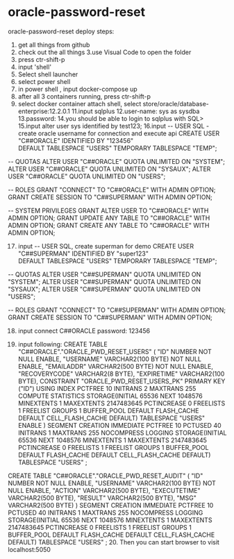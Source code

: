 # oracle-password-reset
oracle-password-reset
deploy steps:
1. get all things from github
2. check out the all things
3.use Visual Code to open the folder
4. press ctr-shift-p
5. input 'shell'
6. Select shell launcher
7. select power shell
8. in power shell , input docker-compose up
9. after all 3 containers running, press ctr-shift-p
10. select docker container attach shell, select store/oracle/database-enterprise:12.2.0.1
11.input sqlplus
12.user-name: sys as sysdba
13.password:
14.you should be able to login to sqlplus with SQL>
15.input alter user sys identified by test123;
16.input 
-- USER SQL -create oracle username for connection and execute api
CREATE USER "C##ORACLE" IDENTIFIED BY "123456"  
DEFAULT TABLESPACE "USERS"
TEMPORARY TABLESPACE "TEMP";

-- QUOTAS
ALTER USER "C##ORACLE" QUOTA UNLIMITED ON "SYSTEM";
ALTER USER "C##ORACLE" QUOTA UNLIMITED ON "SYSAUX";
ALTER USER "C##ORACLE" QUOTA UNLIMITED ON "USERS";

-- ROLES
GRANT "CONNECT" TO "C##ORACLE" WITH ADMIN OPTION;
GRANT CREATE SESSION TO "C##SUPERMAN" WITH ADMIN OPTION;

-- SYSTEM PRIVILEGES
GRANT ALTER USER TO "C##ORACLE" WITH ADMIN OPTION;
GRANT UPDATE ANY TABLE TO "C##ORACLE" WITH ADMIN OPTION;
GRANT CREATE ANY TABLE TO "C##ORACLE" WITH ADMIN OPTION;

17. input
-- USER SQL, create superman for demo
CREATE USER "C##SUPERMAN" IDENTIFIED BY "super123"  
DEFAULT TABLESPACE "USERS"
TEMPORARY TABLESPACE "TEMP";

-- QUOTAS
ALTER USER "C##SUPERMAN" QUOTA UNLIMITED ON "SYSTEM";
ALTER USER "C##SUPERMAN" QUOTA UNLIMITED ON "SYSAUX";
ALTER USER "C##SUPERMAN" QUOTA UNLIMITED ON "USERS";

-- ROLES
GRANT "CONNECT" TO "C##SUPERMAN" WITH ADMIN OPTION;
GRANT CREATE SESSION TO "C##SUPERMAN" WITH ADMIN OPTION;

18. input
connect C##ORACLE
password: 123456

19. input following:
    CREATE TABLE "C##ORACLE"."ORACLE_PWD_RESET_USERS" 
   (	"ID" NUMBER NOT NULL ENABLE, 
	"USERNAME" VARCHAR2(100 BYTE) NOT NULL ENABLE, 
	"EMAILADDR" VARCHAR2(500 BYTE) NOT NULL ENABLE, 
	"RECOVERYCODE" VARCHAR2(8 BYTE), 
	"EXPIRETIME" VARCHAR2(100 BYTE), 
	 CONSTRAINT "ORACLE_PWD_RESET_USERS_PK" PRIMARY KEY ("ID")
  USING INDEX PCTFREE 10 INITRANS 2 MAXTRANS 255 COMPUTE STATISTICS 
  STORAGE(INITIAL 65536 NEXT 1048576 MINEXTENTS 1 MAXEXTENTS 2147483645
  PCTINCREASE 0 FREELISTS 1 FREELIST GROUPS 1
  BUFFER_POOL DEFAULT FLASH_CACHE DEFAULT CELL_FLASH_CACHE DEFAULT)
  TABLESPACE "USERS"  ENABLE
   ) SEGMENT CREATION IMMEDIATE 
  PCTFREE 10 PCTUSED 40 INITRANS 1 MAXTRANS 255 
 NOCOMPRESS LOGGING
  STORAGE(INITIAL 65536 NEXT 1048576 MINEXTENTS 1 MAXEXTENTS 2147483645
  PCTINCREASE 0 FREELISTS 1 FREELIST GROUPS 1
  BUFFER_POOL DEFAULT FLASH_CACHE DEFAULT CELL_FLASH_CACHE DEFAULT)
  TABLESPACE "USERS" ;
  

 
  CREATE TABLE "C##ORACLE"."ORACLE_PWD_RESET_AUDIT" 
   (	"ID" NUMBER NOT NULL ENABLE, 
	"USERNAME" VARCHAR2(100 BYTE) NOT NULL ENABLE, 
	"ACTION" VARCHAR2(500 BYTE), 
	"EXECUTETIME" VARCHAR2(500 BYTE), 
	"RESULT" VARCHAR2(500 BYTE), 
	"MSG" VARCHAR2(500 BYTE)
   ) SEGMENT CREATION IMMEDIATE 
  PCTFREE 10 PCTUSED 40 INITRANS 1 MAXTRANS 255 
 NOCOMPRESS LOGGING
  STORAGE(INITIAL 65536 NEXT 1048576 MINEXTENTS 1 MAXEXTENTS 2147483645
  PCTINCREASE 0 FREELISTS 1 FREELIST GROUPS 1
  BUFFER_POOL DEFAULT FLASH_CACHE DEFAULT CELL_FLASH_CACHE DEFAULT)
  TABLESPACE "USERS" ;
20. Then you can start browser to visit localhost:5050